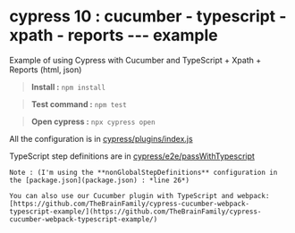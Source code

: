 # cypress 10 : cucumber - typescript - xpath - reports --- example
Example of using Cypress with Cucumber and TypeScript + Xpath + Reports (html, json)

> **Install :** `npm install`

> **Test command :** `npm test`

> **Open cypress :** `npx cypress open`

All the configuration is in [cypress/plugins/index.js](cypress/plugins/index.js)

TypeScript step definitions are in [cypress/e2e/passWithTypescript](cypress/e2e/passWithTypescript)

```mermaid
Note : (I'm using the **nonGlobalStepDefinitions** configuration in the [package.json](package.json) : *line 26*)

You can also use our Cucumber plugin with TypeScript and webpack: [https://github.com/TheBrainFamily/cypress-cucumber-webpack-typescript-example/](https://github.com/TheBrainFamily/cypress-cucumber-webpack-typescript-example/)
